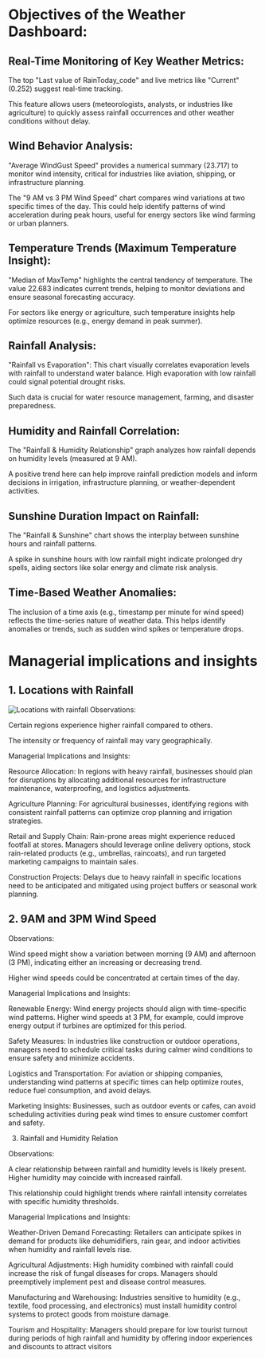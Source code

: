 # Objectives of the Weather Dashboard:

## Real-Time Monitoring of Key Weather Metrics:

The top "Last value of RainToday_code" and live metrics like "Current" (0.252) suggest real-time tracking.

This feature allows users (meteorologists, analysts, or industries like agriculture) to quickly assess rainfall occurrences and other weather conditions without delay.

## Wind Behavior Analysis:

"Average WindGust Speed" provides a numerical summary (23.717) to monitor wind intensity, critical for industries like aviation, shipping, or infrastructure planning.

The "9 AM vs 3 PM Wind Speed" chart compares wind variations at two specific times of the day. This could help identify patterns of wind acceleration during peak hours,
useful for energy sectors like wind farming or urban planners.

## Temperature Trends (Maximum Temperature Insight):

"Median of MaxTemp" highlights the central tendency of temperature. The value 22.683 indicates current trends, helping to monitor deviations and ensure seasonal forecasting
accuracy.

For sectors like energy or agriculture, such temperature insights help optimize resources (e.g., energy demand in peak summer).

## Rainfall Analysis:

"Rainfall vs Evaporation": This chart visually correlates evaporation levels with rainfall to understand water balance. High evaporation with low rainfall could signal 
potential drought risks.

Such data is crucial for water resource management, farming, and disaster preparedness.

## Humidity and Rainfall Correlation:

The "Rainfall & Humidity Relationship" graph analyzes how rainfall depends on humidity levels (measured at 9 AM).

A positive trend here can help improve rainfall prediction models and inform decisions in irrigation, infrastructure planning, or weather-dependent activities.

## Sunshine Duration Impact on Rainfall:

The "Rainfall & Sunshine" chart shows the interplay between sunshine hours and rainfall patterns.

A spike in sunshine hours with low rainfall might indicate prolonged dry spells, aiding sectors like solar energy and climate risk analysis.

## Time-Based Weather Anomalies:

The inclusion of a time axis (e.g., timestamp per minute for wind speed) reflects the time-series nature of weather data. This helps identify anomalies or trends, such as
sudden wind spikes or temperature drops.


# Managerial implications and insights 

## 1. Locations with Rainfall


![Locations with rainfall](https://github.com/user-attachments/assets/de7ccb46-1bf9-4184-87ac-a470f9be28e4)
Observations:

Certain regions experience higher rainfall compared to others.

The intensity or frequency of rainfall may vary geographically.

Managerial Implications and Insights:

Resource Allocation: In regions with heavy rainfall, businesses should plan for disruptions by allocating additional resources for infrastructure maintenance, waterproofing, and logistics adjustments.

Agriculture Planning: For agricultural businesses, identifying regions with consistent rainfall patterns can optimize crop planning and irrigation strategies.

Retail and Supply Chain: Rain-prone areas might experience reduced footfall at stores. Managers should leverage online delivery options, stock rain-related products (e.g., umbrellas, raincoats), and run targeted marketing campaigns to maintain sales.

Construction Projects: Delays due to heavy rainfall in specific locations need to be anticipated and mitigated using project buffers or seasonal work planning.

## 2. 9AM and 3PM Wind Speed

Observations:

Wind speed might show a variation between morning (9 AM) and afternoon (3 PM), indicating either an increasing or decreasing trend.

Higher wind speeds could be concentrated at certain times of the day.

Managerial Implications and Insights:

Renewable Energy: Wind energy projects should align with time-specific wind patterns. Higher wind speeds at 3 PM, for example, could improve energy output if turbines are optimized for this period.

Safety Measures: In industries like construction or outdoor operations, managers need to schedule critical tasks during calmer wind conditions to ensure safety and minimize accidents.

Logistics and Transportation: For aviation or shipping companies, understanding wind patterns at specific times can help optimize routes, reduce fuel consumption, and avoid delays.

Marketing Insights: Businesses, such as outdoor events or cafes, can avoid scheduling activities during peak wind times to ensure customer comfort and safety.

3. Rainfall and Humidity Relation
   
Observations:

A clear relationship between rainfall and humidity levels is likely present. Higher humidity may coincide with increased rainfall.

This relationship could highlight trends where rainfall intensity correlates with specific humidity thresholds.

Managerial Implications and Insights:

Weather-Driven Demand Forecasting: Retailers can anticipate spikes in demand for products like dehumidifiers, rain gear, and indoor activities when humidity and rainfall levels rise.

Agricultural Adjustments: High humidity combined with rainfall could increase the risk of fungal diseases for crops. Managers should preemptively implement pest and disease control measures.

Manufacturing and Warehousing: Industries sensitive to humidity (e.g., textile, food processing, and electronics) must install humidity control systems to protect goods from moisture damage.

Tourism and Hospitality: Managers should prepare for low tourist turnout during periods of high rainfall and humidity by offering indoor experiences and discounts to attract visitors

